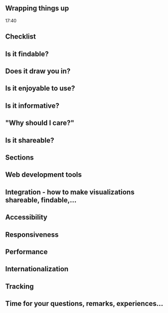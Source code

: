 
<section data-background="" class="chapter" id="end">
	<h1>Wrapping things up</h1>
 	<div class="time">17:40</div>
</section>



<section data-background="" class="large">
	<h1>Checklist</h1>
	<h2>Is it findable?</h2>
	<h2>Does it draw you in?</h2>
	<h2>Is it enjoyable to use?</h2>
	<h2>Is it informative?</h2>
	<h2>"Why should I care?"</h2>
	<h2>Is it shareable?</h2>
</section>



<section data-background="" class=" large">
<h1>Sections</h1>
<h2>
	Web development tools
</h2>
<h2>
	Integration - how to make visualizations shareable, findable,...
</h2>
<h2>
	Accessibility
</h2>
<h2>
	Responsiveness
</h2>
<h2>
	Performance
</h2>
<h2>
	Internationalization
</h2>
<h2>
	Tracking
</h2>
</section>



<section data-background="" class=" large">
<h1>Time for your questions, remarks, experiences...</h1>
</section>